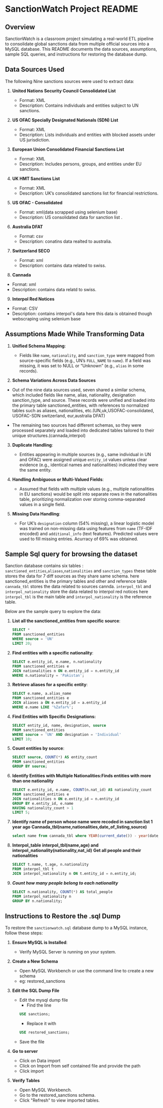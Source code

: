 # SanctionWatch Project README

## Overview

SanctionWatch is a classroom project simulating a real-world ETL pipeline to consolidate global sanctions data from multiple official sources into a MySQL database. This README documents the data sources, assumptions, sample SQL queries, and instructions for restoring the database dump.

## Data Sources Used

The following Nine sanctions sources were used to extract data:

1. **United Nations Security Council Consolidated List**
   - Format: XML
   - Description: Contains individuals and entities subject to UN sanctions.
2. **US OFAC Specially Designated Nationals (SDN) List**
   - Format: XML
   - Description: Lists individuals and entities with blocked assets under US jurisdiction.
3. **European Union Consolidated Financial Sanctions List**
   - Format: XML
   - Description: Includes persons, groups, and entities under EU sanctions.
4. **UK HMT Sanctions List**
   - Format: XML
   - Description: UK’s consolidated sanctions list for financial restrictions.
5. **US OFAC - Consolidated**

   - Format: xml(data scrapped using selenium base)
   - Description: US consolidated data for sanction list .

6. **Australia DFAT**
   - Format: csv
   - Description: conatins data realted to australia.
7. **Switzerland SECO**

   - Format: xml
   - Description: contains data related to swiss.

8. **Cannada**

- Format: xml
- Description: contains data relatd to swiss.

9. **Interpol Red Notices**

- Format: CSV
- Description: contains interpol's data here this data is obtained though webscraping using selenium base

## Assumptions Made While Transforming Data

1. **Unified Schema Mapping**:

   - Fields like `name`, `nationality`, and `sanction_type` were mapped from source-specific fields (e.g., UN’s `FULL_NAME` to `name`). If a field was missing, it was set to NULL or “Unknown” (e.g., `alias` in some records).

2. **Schema Variations Across Data Sources**

- Out of the nine data sources used, seven shared a similar schema, which included fields like name, alias, nationality, designation
  sanction_type, and source. These records were unified and loaded into the primary table sanctioned_entities, with references to normalized tables such as aliases, nationalities, etc.(UN,uk,USOFAC-consolidated, USOFAC-SDN switzerland, eur,australia DFAT)

- The remaining two sources had different schemas, so they were processed separately and loaded into dedicated tables tailored to their unique structures.(cannada,interpol)

3. **Duplicate Handling**:

   - Entities appearing in multiple sources (e.g., same individual in UN and OFAC) were assigned unique `entity_id` values unless clear evidence (e.g., identical names and nationalities) indicated they were the same entity.

4. **Handling Ambiguous or Multi-Valued Fields**:

   - Assumed that fields with multiple values (e.g., multiple nationalities in EU sanctions) would be split into separate rows in the nationalities table, prioritizing normalization over storing comma-separated values in a single field.

5. **Missing Data Handling**:

   - For UK’s `designation` column (54% missing), a linear logistic model was trained on non-missing data using features from `name` (TF-IDF encoded) and `additional_info` (text features). Predicted values were used to fill missing entries. Acurracy of 69% was obtained.

## Sample Sql query for browsing the dataset

Sanction database contains six tables :
`sanctioned_entities`,`aliases`,`nationalities` and `sanction_types` these table stores the data for 7 diff sources as they share same schema.
here sanctioned_entities is the primary tables and other and reference table
`cannada_tbl` stores the data related to sources cannda.
`interpol_tbl` and `interpol_nationality` store the data related to interpol red notices here `interpol_tbl` is the main table and `interpol_nationality` is the reference table.

Below are the sample query to explore the data:

1. **List all the sanctioned_entities from specific source**:
   ```sql
   SELECT *
   FROM sanctioned_entities
   WHERE source = 'UN'
   LIMIT 20;
   ```
2. **Find entities with a specific nationality**:

   ```sql
   SELECT e.entity_id, e.name, n.nationality
   FROM sanctioned_entities e
   JOIN nationalities n ON e.entity_id = n.entity_id
   WHERE n.nationality = 'Pakistan';
   ```

3. **Retrieve aliases for a specific entity**:

   ```sql
   SELECT e.name, a.alias_name
   FROM sanctioned_entities e
   JOIN aliases a ON e.entity_id = a.entity_id
   WHERE e.name LIKE '%Zafar%';

   ```

4. **Find Entities with Specific Designations:**

   ```sql
   SELECT entity_id, name, designation, source
   FROM sanctioned_entities
   WHERE source = 'UN' AND designation = 'Individual'
   LIMIT 10;

   ```

5. **Count entities by source**:
   ```sql
   SELECT source, COUNT(*) AS entity_count
   FROM sanctioned_entities
   GROUP BY source;
   ```
6. **Identify Entities with Multiple Nationalities:Finds entities with more than one nationality**
   ```sql
   SELECT e.entity_id, e.name, COUNT(n.nat_id) AS nationality_count
   FROM sanctioned_entities e
   JOIN nationalities n ON e.entity_id = n.entity_id
   GROUP BY e.entity_id, e.name
   HAVING nationality_count > 1
   LIMIT 5;
   ```
7. **Identify name of person whose name were recoded in sanction list 1 year ago**
   **Cannada_tbl(name,nationalities,date_of_listing,source)**
   ```sql
   select name from cannada_tbl where YEAR(current_date()) - year(date_of_listing) = 1;
   ```
8. **Interpol_table**
   **interpol_tbl(name,age) and interpol_nationality(nationality,nat_id)**
   **Get all people and their nationalities**

   ```sql
   SELECT t.name, t.age, n.nationality
   FROM interpol_tbl t
   JOIN interpol_nationality n ON t.entity_id = n.entity_id;

   ```

9. **_Count how many people belong to each nationality_**
   ```sql
   SELECT n.nationality, COUNT(*) AS total_people
   FROM interpol_nationality n
   GROUP BY n.nationality;
   ```

## Instructions to Restore the .sql Dump

To restore the `sanctionwatch.sql` database dump to a MySQL instance, follow these steps:

1. **Ensure MySQL is Installed**:

   - Verify MySQL Server is running on your system.

2. **Create a New Schema**

   - Open MySQL Workbench or use the command line to create a new schema
   - eg: restored_sanctions

3. **Edit the SQL Dump File**

   - Edit the mysql dump file
     - Find the line
     ```sql
     USE sanctions;
     ```
     - Replace it with
     ```sql
     USE restored_sanctions;
     ```
   - Save the file

4. **Go to server**

   - Click on Data import
   - Click on Import from self contained file and provide the path
   - Click import

5. **Verify Tables**

   - Open MySQL Workbench.
   - Go to the restored_sanctions schema.
   - Click "Refresh" to view imported tables.
